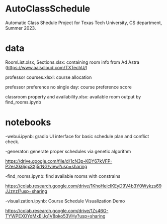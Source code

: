 # AutoClassSchedule
Automatic Class Shedule Project for Texas Tech University, CS department, Summer 2023.

# data
RoomList.xlsx, Sections.xlsx: containing room info from Ad Astra (https://www.aaiscloud.com/TXTechU/)

professor courses.xlsxl: course allocation

prefessor preference no single day: course preference score

classroom property and availability.xlsx: available room output by find_rooms.ipynb

# notebooks
-webui.ipynb: gradio UI interface for basic schedule plan and conflict check.

-generator: generate proper schedules via genetic algorithm

https://drive.google.com/file/d/1cN3p-KDY67kVFP-P2esXk6jgx3Xj5rNG/view?usp=sharing

-find_rooms.ipynb: find available rooms with constrains

https://colab.research.google.com/drive/1KhoHeicIKEyD9V4b3Y0Wykzs69JJznzI?usp=sharing

-visualization.ipynb: Course Schedule Visualization Demo

https://colab.research.google.com/drive/1Zs46G-TYWPEXOYdMxEIJg1V8pko53VHy?usp=sharing
